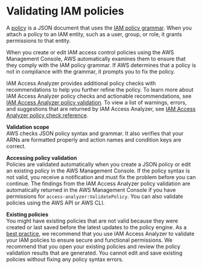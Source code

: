 # Validating IAM policies<a name="access_policies_policy-validator"></a>

A [policy](https://docs.aws.amazon.com/IAM/latest/UserGuide/policies_overview.html) is a JSON document that uses the [IAM policy grammar](https://docs.aws.amazon.com/IAM/latest/UserGuide/policies-grammar.html)\. When you attach a policy to an IAM entity, such as a user, group, or role, it grants permissions to that entity\.

When you create or edit IAM access control policies using the AWS Management Console, AWS automatically examines them to ensure that they comply with the IAM policy grammar\. If AWS determines that a policy is not in compliance with the grammar, it prompts you to fix the policy\.

IAM Access Analyzer provides additional policy checks with recommendations to help you further refine the policy\. To learn more about IAM Access Analyzer policy checks and actionable recommendations, see [ IAM Access Analyzer policy validation](https://docs.aws.amazon.com/IAM/latest/UserGuide/access-analyzer-policy-validation.html)\. To view a list of warnings, errors, and suggestions that are returned by IAM Access Analyzer, see [ IAM Access Analyzer policy check reference](https://docs.aws.amazon.com/IAM/latest/UserGuide/access-analyzer-reference-policy-checks.html)\.

**Validation scope**  
AWS checks JSON policy syntax and grammar\. It also verifies that your ARNs are formatted properly and action names and condition keys are correct\.

**Accessing policy validation**  
Policies are validated automatically when you create a JSON policy or edit an existing policy in the AWS Management Console\. If the policy syntax is not valid, you receive a notification and must fix the problem before you can continue\. The findings from the IAM Access Analyzer policy validation are automatically returned in the AWS Management Console if you have permissions for `access-analyzer:ValidatePolicy`\. You can also validate policies using the AWS API or AWS CLI\.

**Existing policies**  
You might have existing policies that are not valid because they were created or last saved before the latest updates to the policy engine\. As a [best practice](best-practices.md), we recommend that you use IAM Access Analyzer to validate your IAM policies to ensure secure and functional permissions\. We recommend that you open your existing policies and review the policy validation results that are generated\. You cannot edit and save existing policies without fixing any policy syntax errors\.